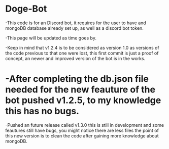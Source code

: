 # Doge-Bot
 
-This code is for an Discord bot, it requires for the user to have and mongoDB database already set up, as well as a discord bot token.

-This page will be updated as time goes by.

-Keep in mind that v1.2.4 is to be considered as version 1.0 as versions of the code previous to that one were lost, this first commit is just a proof of concept, an newer and improved version of the bot is in the works.

# -After completing the db.json file needed for the new feauture of the bot pushed v1.2.5, to my knowledge this has no bugs.

-Pushed an future release called v1.3.0 this is still in development and some feautures still have bugs, you might notice there are less files the point of this new version is to clean the code after gaining more knowledge about mongoDB.
